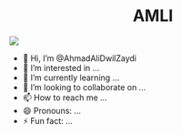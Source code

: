 <h1 align="center"> AMLI </h1>
<img src="https://cdnb.artstation.com/p/assets/images/images/034/461/935/original/valeriya-kim-scene-1-wip.gif?1612356643">

- 👋 Hi, I’m @AhmadAliDwilZaydi
- 👀 I’m interested in ...
- 🌱 I’m currently learning ...
- 💞️ I’m looking to collaborate on ...
- 📫 How to reach me ...
- 😄 Pronouns: ...
- ⚡ Fun fact: ...

<!---
AhmadAliDwilZaydi/AhmadAliDwilZaydi is a ✨ special ✨ repository because its `README.md` (this file) appears on your GitHub profile.
You can click the Preview link to take a look at your changes.
--->
